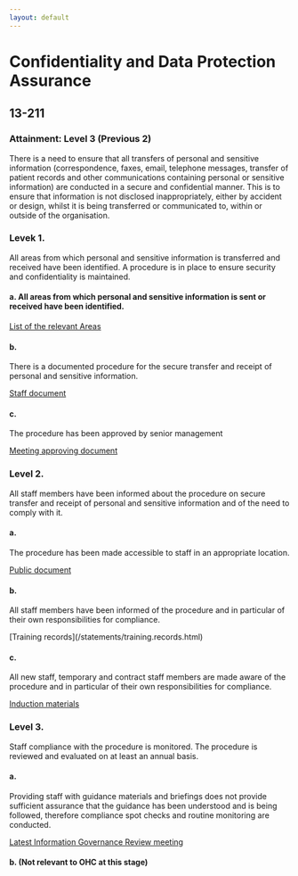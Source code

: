 ```yaml
---
layout: default
---
```

# Confidentiality and Data Protection Assurance
## 13-211
### Attainment: Level 3 (Previous 2)

There is a need to ensure that all transfers of personal and sensitive information (correspondence, faxes, email, telephone messages, transfer of patient records and other communications containing personal or sensitive information) are conducted in a secure and confidential manner. This is to ensure that information is not disclosed inappropriately, either by accident or design, whilst it is being transferred or communicated to, within or outside of the organisation.

### Levek 1.

All areas from which personal and sensitive information is transferred and received have been identified. A procedure is in place to ensure security and confidentiality is maintained.

#### a. All areas from which personal and sensitive information is sent or received have been identified.

<a href="/confidentiality.data.protection/13-211/1/sensitive.information.transfers.html">
  List of the relevant Areas
</a>

#### b.

There is a documented procedure for the secure transfer and receipt of personal and sensitive information.

<a href="/process/transfer.of.sensitive.information.html">
  Staff document
</a>

#### c.

<p>
  The procedure has been approved by senior management
</p>
<a href="/meetings/initial.html">
  Meeting approving document
</a>

<h3>Level 2.</h3>

All staff members have been informed about the procedure on secure transfer and receipt of personal and sensitive information and of the need to comply with it.

<h4>a.</h4>
<p>
  The procedure has been made accessible to staff in an appropriate location.
</p>
<a href="/process/transfer.of.sensitive.information.html">
  Public document
</a>

<h4>b.</h4>
<p>
  All staff members have been informed of the procedure and in particular of their own
  responsibilities for compliance.
</p>
[Training records](/statements/training.records.html)

<h4>c.</h4>
<p>
  All new staff, temporary and contract staff members are made aware of the procedure
  and in particular of their own responsibilities for compliance.
</p>
<a href="/process/induction.html">
  Induction materials
</a>

<h3>Level 3.</h3>

Staff compliance with the procedure is monitored. The procedure is reviewed and evaluated on at least an annual basis.

<h4>a.</h4>
Providing staff with guidance materials and briefings does not provide sufficient assurance that the guidance has been understood and is being followed, therefore compliance spot checks and routine monitoring are conducted.

[Latest Information Governance Review meeting](/meetings/information.governance.review.html)

#### b. (Not relevant to OHC at this stage)

